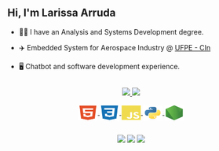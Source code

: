 ## Hi, I'm Larissa Arruda

- 👩‍🎓 I have an Analysis and Systems Development degree.
- ✈️ Embedded System for Aerospace Industry @ [UFPE - CIn](https://pes-embraer.cin.ufpe.br/)
- 🖥️ Chatbot and software development experience.

  ##

 <div align="center">
  <a href="https://github.com/larissarruda">
  <img height="160em" src="https://github-readme-stats.vercel.app/api?username=larissarruda&show_icons=true&theme=vision-friendly-dark&include_all_commits=true&count_private=true"/>
  <img height="160em" src="https://github-readme-stats.vercel.app/api/top-langs/?username=larissarruda&layout=compact&langs_count=16&theme=vision-friendly-dark"/>
</div>

<div style="display: inline_block" align="center"><br>
  <img align="center" alt="HTML" height="30" width="40" src="https://github.com/devicons/devicon/blob/master/icons/html5/html5-plain.svg">
  <img align="center" alt="CSS" height="30" width="40" src="https://github.com/devicons/devicon/blob/master/icons/css3/css3-plain.svg">
  <img align="center" alt="Js" height="30" width="40" src="https://raw.githubusercontent.com/devicons/devicon/master/icons/javascript/javascript-plain.svg">
  <img align="center" alt="Python" height="30" width="40" src="https://raw.githubusercontent.com/devicons/devicon/master/icons/python/python-original.svg">
  <img align="center" alt="Node" height="30" width="40" src="https://github.com/devicons/devicon/blob/master/icons/nodejs/nodejs-original.svg">
</div>
  
  ##
 
<div align="center"> 
  <a href = "mailto:arrudarissa@gmail.com"><img src="https://img.shields.io/badge/-Gmail-%23333?style=for-the-badge&logo=gmail&logoColor=yellow" target="_blank"></a>
  <a href="https://www.instagram.com/ptarkryen/" target="_blank"><img src="https://img.shields.io/badge/-Instagram-%23E4405F?style=for-the-badge&logo=instagram&logoColor=yellow" target="_blank"></a>
  <a href="https://www.linkedin.com/in/larissarruda" target="_blank"><img src="https://img.shields.io/badge/-LinkedIn-%230077B5?style=for-the-badge&logo=linkedin&logoColor=yellow" target="_blank"></a>
</div>
